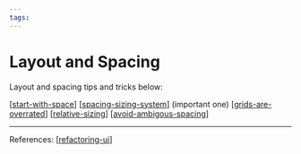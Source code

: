 ```yaml
--- 
tags:
---
```


# Layout and Spacing

Layout and spacing tips and tricks below:

[[start-with-space]]
[[spacing-sizing-system]] (important one)
[[grids-are-overrated]]
[[relative-sizing]]
[[avoid-ambigous-spacing]]

---
References:
[[refactoring-ui]]

[//begin]: # "Autogenerated link references for markdown compatibility"
[start-with-space]: ../start-with-space.md "Start with too much white space"
[spacing-sizing-system]: ../spacing-sizing-system.md "Establish a spacing and sizing system"
[grids-are-overrated]: ../grids-are-overrated.md "Grids are overrated"
[relative-sizing]: ../relative-sizing.md "Relative sizing doesn't scale"
[avoid-ambigous-spacing]: ../avoid-ambigous-spacing.md "Avoid ambiguous spacing"
[refactoring-ui]: ../refactoring-ui.md "Refactoring UI"
[//end]: # "Autogenerated link references"